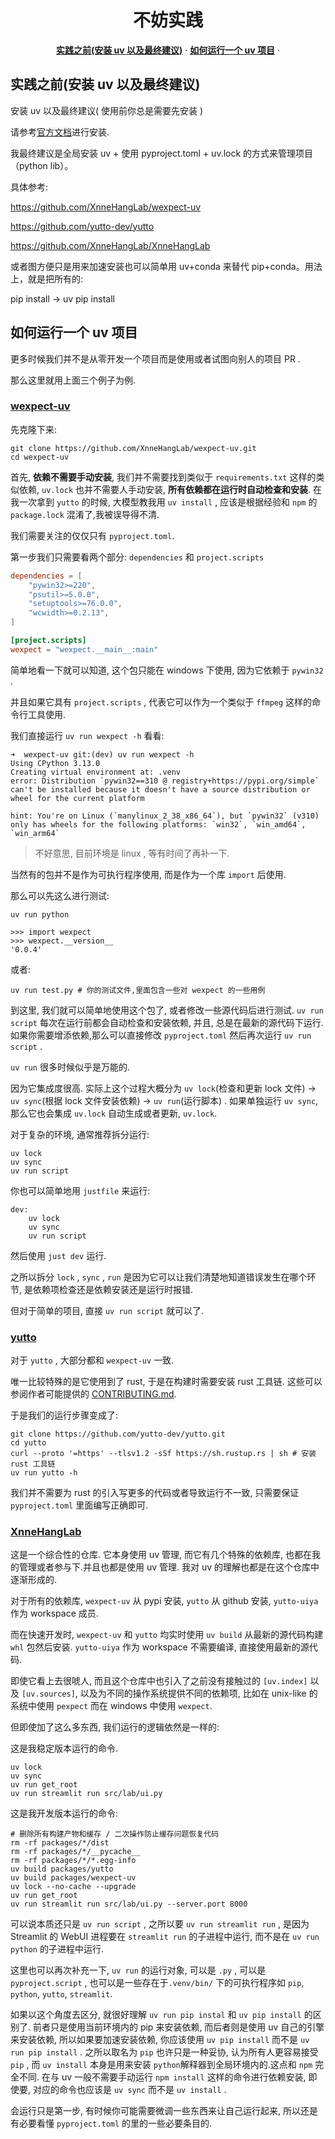 <h1 align="center">不妨实践</h1>

<p align="center">
  <a href="#实践之前(安装 uv 以及最终建议)"><strong>实践之前(安装 uv 以及最终建议)</strong></a> ·
  <a href="#如何运行一个 uv 项目"><strong>如何运行一个 uv 项目</strong></a> ·
</p>

## 实践之前(安装 uv 以及最终建议)

安装 uv 以及最终建议( 使用前你总是需要先安装 )

请参考[官方文档](https://docs.astral.sh/uv/getting-started/installation/)进行安装.

我最终建议是全局安装 uv + 使用 pyproject.toml + uv.lock 的方式来管理项目（python lib）。

具体参考:

https://github.com/XnneHangLab/wexpect-uv

https://github.com/yutto-dev/yutto

https://github.com/XnneHangLab/XnneHangLab

或者图方便只是用来加速安装也可以简单用 uv+conda 来替代 pip+conda。用法上，就是把所有的:

pip install → uv pip install

## 如何运行一个 uv 项目

更多时候我们并不是从零开发一个项目而是使用或者试图向别人的项目 PR .

那么这里就用上面三个例子为例.

### [wexpect-uv](https://github.com/XnneHangLab/wexpect-uv.git)

先克隆下来:

```shell
git clone https://github.com/XnneHangLab/wexpect-uv.git
cd wexpect-uv
```

首先, **依赖不需要手动安装**, 我们并不需要找到类似于 `requirements.txt` 这样的类似依赖, `uv.lock` 也并不需要人手动安装, **所有依赖都在运行时自动检查和安装**. 在我一次拿到 `yutto` 的时候, 大模型教我用 `uv install` , 应该是根据经验和 `npm` 的 `package.lock` 混淆了,我被误导得不清.

我们需要关注的仅仅只有 `pyproject.toml`.

第一步我们只需要看两个部分: `dependencies` 和 `project.scripts`

```toml
dependencies = [
    "pywin32>=220",
    "psutil>=5.0.0",
    "setuptools>=76.0.0",
    "wcwidth>=0.2.13",
]

[project.scripts]
wexpect = "wexpect.__main__:main"
```

简单地看一下就可以知道, 这个包只能在 windows 下使用, 因为它依赖于 `pywin32` .

并且如果它具有 `project.scripts` , 代表它可以作为一个类似于 `ffmpeg` 这样的命令行工具使用.

我们直接运行 `uv run wexpect -h` 看看:

```shell
➜  wexpect-uv git:(dev) uv run wexpect -h
Using CPython 3.13.0
Creating virtual environment at: .venv
error: Distribution `pywin32==310 @ registry+https://pypi.org/simple` can't be installed because it doesn't have a source distribution or wheel for the current platform

hint: You're on Linux (`manylinux_2_38_x86_64`), but `pywin32` (v310) only has wheels for the following platforms: `win32`, `win_amd64`, `win_arm64`
```

> 不好意思, 目前环境是 linux , 等有时间了再补一下.

当然有的包并不是作为可执行程序使用, 而是作为一个库 `import` 后使用.

那么可以先这么进行测试:

```shell
uv run python

>>> import wexpect
>>> wexpect.__version__
'0.0.4'
```

或者:

```shell
uv run test.py # 你的测试文件,里面包含一些对 wexpect 的一些用例
```

到这里, 我们就可以简单地使用这个包了, 或者修改一些源代码后进行测试. `uv run script` 每次在运行前都会自动检查和安装依赖, 并且, 总是在最新的源代码下运行. 如果你需要增添依赖,那么可以直接修改 `pyproject.toml` 然后再次运行 `uv run script` .

`uv run` 很多时候似乎是万能的.

因为它集成度很高. 实际上这个过程大概分为 `uv lock`(检查和更新 lock 文件) -> `uv sync`(根据 lock 文件安装依赖) -> `uv run`(运行脚本) . 如果单独运行 `uv sync`, 那么它也会集成 `uv.lock` 自动生成或者更新, `uv.lock`.

对于复杂的环境, 通常推荐拆分运行:

```shell
uv lock
uv sync
uv run script
```

你也可以简单地用 `justfile` 来运行:

```justfile
dev:
    uv lock
    uv sync
    uv run script
```

然后使用 `just dev` 运行.

之所以拆分 `lock` , `sync` , `run` 是因为它可以让我们清楚地知道错误发生在哪个环节, 是依赖项检查还是依赖安装还是运行时报错.

但对于简单的项目, 直接 `uv run script` 就可以了.

### [yutto](https://github.com/yutto-dev/yutto.git)

对于 `yutto` , 大部分都和 `wexpect-uv` 一致.

唯一比较特殊的是它使用到了 rust, 于是在构建时需要安装 rust 工具链. 这些可以参阅作者可能提供的 [CONTRIBUTING.md](https://github.com/yutto-dev/yutto/blob/main/CONTRIBUTING.md).

于是我们的运行步骤变成了:

```shell
git clone https://github.com/yutto-dev/yutto.git
cd yutto
curl --proto '=https' --tlsv1.2 -sSf https://sh.rustup.rs | sh # 安装 rust 工具链
uv run yutto -h
```

我们并不需要为 rust 的引入写更多的代码或者导致运行不一致, 只需要保证 `pyproject.toml` 里面编写正确即可.

### [XnneHangLab](https://github.com/XnneHangLab/XnneHangLab.git)

这是一个综合性的仓库. 它本身使用 uv 管理, 而它有几个特殊的依赖库, 也都在我的管理或者参与下.并且也都是使用 uv 管理. 我对 uv 的理解也都是在这个仓库中逐渐形成的.

对于所有的依赖库, `wexpect-uv` 从 pypi 安装, `yutto` 从 github 安装, `yutto-uiya` 作为 workspace 成员.

而在快速开发时, `wexpect-uv` 和 `yutto` 均实时使用 `uv build` 从最新的源代码构建 `whl` 包然后安装. `yutto-uiya` 作为 workspace 不需要编译, 直接使用最新的源代码.

即使它看上去很唬人, 而且这个仓库中也引入了之前没有接触过的 `[uv.index]` 以及 `[uv.sources]`, 以及为不同的操作系统提供不同的依赖项, 比如在 unix-like 的 系统中使用 `pexpect` 而在 windows 中使用 `wexpect`.

但即使加了这么多东西, 我们运行的逻辑依然是一样的:

这是我稳定版本运行的命令.

```shell
uv lock
uv sync
uv run get_root
uv run streamlit run src/lab/ui.py
```

这是我开发版本运行的命令:

```shell
# 删除所有构建产物和缓存 / 二次操作防止缓存问题恢复代码
rm -rf packages/*/dist
rm -rf packages/*/__pycache__
rm -rf packages/*/*.egg-info
uv build packages/yutto
uv build packages/wexpect-uv
uv lock --no-cache --upgrade
uv run get_root
uv run streamlit run src/lab/ui.py --server.port 8000
```

可以说本质还只是 `uv run script` , 之所以要 `uv run streamlit run` , 是因为 Streamlit 的 WebUI 进程要在 `streamlit run` 的子进程中运行, 而不是在 `uv run python` 的子进程中运行.

这里也可以再次补充一下, `uv run` 的运行对象, 可以是 `.py` , 可以是 `pyproject.script` , 也可以是一些存在于`.venv/bin/` 下的可执行程序如 `pip`, `python`, `yutto`, `streamlit`.

如果以这个角度去区分, 就很好理解 `uv run pip instal` 和 `uv pip install` 的区别了. 前者只是使用当前环境内的 pip 来安装依赖, 而后者则是使用 uv 自己的引擎来安装依赖, 所以如果要加速安装依赖, 你应该使用 `uv pip install` 而不是 `uv run pip install` . 之所以取名为 `pip` 也许只是一种妥协, 认为所有人更容易接受 `pip` , 而 `uv install` 本身是用来安装 `python`解释器到全局环境内的.这点和 `npm` 完全不同. 在与 uv 一般不需要手动运行 `npm install` 这样的命令进行依赖安装, 即使要, 对应的命令也应该是 `uv sync` 而不是 `uv install` .

会运行只是第一步, 有时候你可能需要微调一些东西来让自己运行起来, 所以还是有必要看懂 `pyproject.toml` 的里的一些必要条目的.
